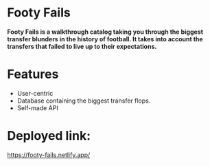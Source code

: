
# Footy Fails
 **Footy Fails is a walkthrough catalog taking you through the biggest transfer blunders in the history of football. It takes into account the transfers that failed to live up to their expectations.**
# Features
- User-centric
- Database containing the biggest transfer flops.
- Self-made API

# Deployed link:
https://footy-fails.netlify.app/
